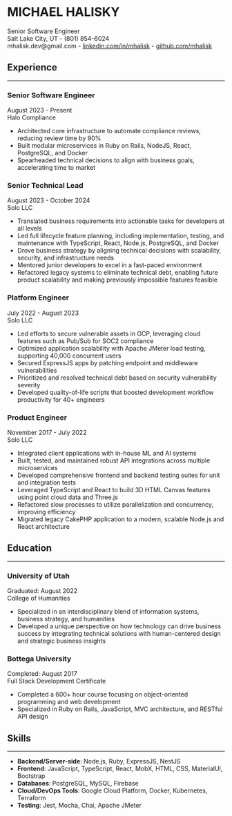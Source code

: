 # MICHAEL HALISKY

<div class="main-header">
   <div> 
      <span class="main-header-title">Senior Software Engineer</span>
   </div>
   <div class="main-header-content"> 
      <span>Salt Lake City, UT -</span>
      <span>(801) 854-6024</span>
   </div>
   <span>
      <span>mhalisk.dev@gmail.com -</span>
      <span><a href="https://linkedin.com/in/mhalisk" target="_blank">linkedin.com/in/mhalisk</a> -</span>
      <span><a href="https://github.com/mhalisk" target="_blank">github.com/mhalisk</a></span>
   </span>
</div>

## Experience

---

<div class="section-header">
   <h3>Senior Software Engineer</h3>
   <span class="date">August 2023 - Present</span>
</div>
<div>
   <span class="company">Halo Compliance</span>
</div>

- Architected core infrastructure to automate compliance reviews, reducing review time by 90%
- Built modular microservices in Ruby on Rails, NodeJS, React, PostgreSQL, and Docker
- Spearheaded technical decisions to align with business goals, accelerating time to market

<div class="section-header">
   <h3>Senior Technical Lead</h3>
   <span class="date">August 2023 - October 2024</span>
</div>
<div>
   <span class="company">Solo LLC</span>
</div>

- Translated business requirements into actionable tasks for developers at all levels
- Led full lifecycle feature planning, including implementation, testing, and maintenance with TypeScript, React, Node.js, PostgreSQL, and Docker
- Drove business strategy by aligning technical decisions with scalability, security, and infrastructure needs
- Mentored junior developers to excel in a fast-paced environment
- Refactored legacy systems to eliminate technical debt, enabling future product scalability and making previously impossible features feasible

<div class="section-header">
   <h3>Platform Engineer</h3>
   <span class="date">July 2022 - August 2023</span>
</div>
<div>
   <span class="company">Solo LLC</span>
</div>

- Led efforts to secure vulnerable assets in GCP, leveraging cloud features such as Pub/Sub for SOC2 compliance
- Optimized application scalability with Apache JMeter load testing, supporting 40,000 concurrent users
- Secured ExpressJS apps by patching endpoint and middleware vulnerabilities
- Prioritized and resolved technical debt based on security vulnerability severity
- Developed quality-of-life scripts that boosted development workflow productivity for 40+ engineers

<div class="section-header">
   <h3>Product Engineer</h3>
   <span class="date">November 2017 - July 2022</span>
</div>
<div>
   <span class="company">Solo LLC</span>
</div>

- Integrated client applications with in-house ML and AI systems
- Built, tested, and maintained robust API integrations across multiple microservices
- Developed comprehensive frontend and backend testing suites for unit and integration tests
- Leveraged TypeScript and React to build 3D HTML Canvas features using point cloud data and Three.js
- Refactored slow processes to utilize parallelization and concurrency, improving efficiency
- Migrated legacy CakePHP application to a modern, scalable Node.js and React architecture

## Education

---

<div class="section-header">
   <h3>University of Utah</h3>
   <span class="date">Graduated: August 2022</span>
</div>
<div>
   <span class="company">College of Humanities</span>
</div>

- Specialized in an interdisciplinary blend of information systems, business strategy, and humanities
- Developed a unique perspective on how technology can drive business success by integrating technical solutions with human-centered design and strategic business insights

<div class="section-header">
   <h3>Bottega University</h3>
   <span class="date">Completed: August 2017</span>
</div>
<div>
   <span class="company">Full Stack Development Certificate</span>
</div>

- Completed a 600+ hour course focusing on object-oriented programming and web development
- Specialized in Ruby on Rails, JavaScript, MVC architecture, and RESTful API design

## Skills

---

- **Backend/Server-side**: Node.js, Ruby, ExpressJS, NestJS
- **Frontend**: JavaScript, TypeScript, React, MobX, HTML, CSS, MaterialUI, Bootstrap
- **Databases**: PostgreSQL, MySQL, Firebase
- **Cloud/DevOps Tools**: Google Cloud Platform, Docker, Kubernetes, Terraform
- **Testing**: Jest, Mocha, Chai, Apache JMeter
